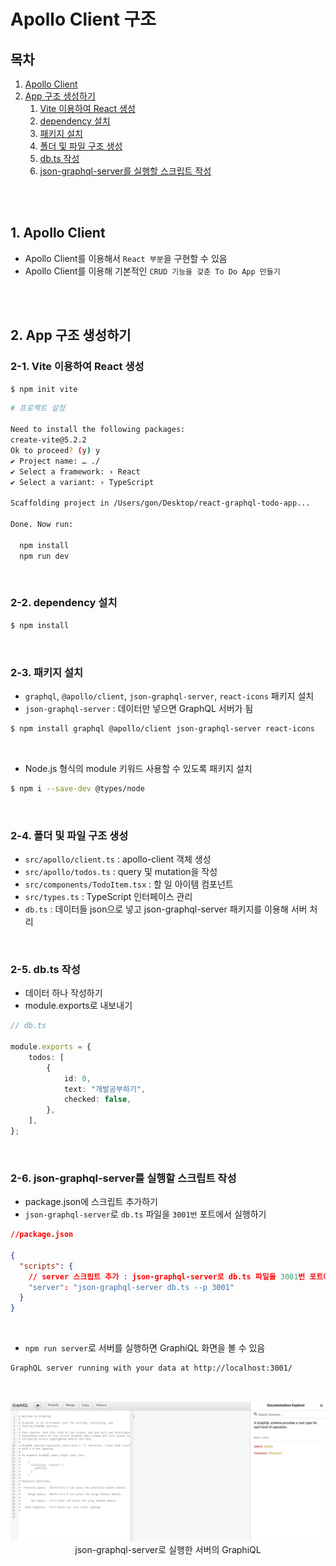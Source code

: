 # Apollo Client 구조

## 목차

1. [Apollo Client](#1-apollo-client)
2. [App 구조 생성하기](#2-app-구조-생성하기)
    1. [Vite 이용하여 React 생성](#2-1-vite-이용하여-react-생성)
    2. [dependency 설치](#2-2-dependency-설치)
    3. [패키지 설치](#2-3-패키지-설치)
    4. [폴더 및 파일 구조 생성](#2-4-폴더-및-파일-구조-생성)
    5. [db.ts 작성](#2-5-dbts-작성)
    6. [json-graphql-server를 실행할 스크립트 작성](#2-6-json-graphql-server를-실행할-스크립트-작성)

<br/>
<br/>

## 1. Apollo Client

- Apollo Client를 이용해서 `React 부분`을 구현할 수 있음
- Apollo Client를 이용해 기본적인 `CRUD 기능을 갖춘 To Do App 만들기`

<br/>
<br/>

## 2. App 구조 생성하기

### 2-1. Vite 이용하여 React 생성

```bash
$ npm init vite
```

```bash
# 프로젝트 설정

Need to install the following packages:
create-vite@5.2.2
Ok to proceed? (y) y
✔ Project name: … ./
✔ Select a framework: › React
✔ Select a variant: › TypeScript

Scaffolding project in /Users/gon/Desktop/react-graphql-todo-app...

Done. Now run:

  npm install
  npm run dev
```

<br/>

### 2-2. dependency 설치

```bash
$ npm install
```

<br/>

### 2-3. 패키지 설치

- `graphql`, `@apollo/client`, `json-graphql-server`, `react-icons` 패키지 설치
- `json-graphql-server` : 데이터만 넣으면 GraphQL 서버가 됨

```bash
$ npm install graphql @apollo/client json-graphql-server react-icons
```

<br/>

- Node.js 형식의 module 키워드 사용할 수 있도록 패키지 설치

```bash
$ npm i --save-dev @types/node
```

<br/>

### 2-4. 폴더 및 파일 구조 생성

- `src/apollo/client.ts` : apollo-client 객체 생성
- `src/apollo/todos.ts` : query 및 mutation을 작성
- `src/components/TodoItem.tsx` : 할 일 아이템 컴포넌트
- `src/types.ts` : TypeScript 인터페이스 관리
- `db.ts` : 데이터들 json으로 넣고 json-graphql-server 패키지를 이용해 서버 처리

<br/>

### 2-5. db.ts 작성

- 데이터 하나 작성하기
- module.exports로 내보내기

```ts
// db.ts

module.exports = {
    todos: [
        {
            id: 0,
            text: "개발공부하기",
            checked: false,
        },
    ],
};
```

<br/>

### 2-6. json-graphql-server를 실행할 스크립트 작성

- package.json에 스크립트 추가하기
- `json-graphql-server`로 `db.ts` 파일을 `3001번` 포트에서 실행하기

```json
//package.json

{
  "scripts": {
    // server 스크립트 추가 : json-graphql-server로 db.ts 파일을 3001번 포트에서 실행하기
    "server": "json-graphql-server db.ts --p 3001"
  }
}
```

<br/>

- `npm run server`로 서버를 실행하면 GraphiQL 화면을 볼 수 있음

```bash
GraphQL server running with your data at http://localhost:3001/
```

<br/>

<p align="center">
    <img src="../../assets/img/Apollo_graphiql.png" width="700" alt="Apollo_graphiql"><br/>
    <span>json-graphql-server로 실행한 서버의 GraphiQL</span>
</p>